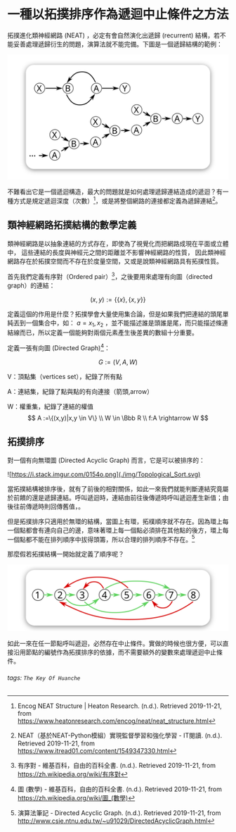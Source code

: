 # 一種以拓撲排序作為遞迴中止條件之方法

拓撲進化類神經網路 (NEAT) ，必定有會自然演化出遞歸 (recurrent) 結構，若不能妥善處理遞歸衍生的問題，演算法就不能完備。下圖是一個遞歸結構的範例：

![](./img/recurrent_link.svg)

不難看出它是一個遞迴構造，最大的問題就是如何處理遞歸連結造成的遞迴？有一種方式是規定遞迴深度（次數）[^recurrent_1]，或是將整個網路的連接都定義為遞歸連結[^recurrent_2]。

## 類神經網路拓撲結構的數學定義

類神經網路是以抽象連結的方式存在，即使為了視覺化而把網路成現在平面或立體中，
這些連結的長度與神經元之間的距離並不影響神經網路的性質，
因此類神經網路存在於拓撲空間而不存在於度量空間，又或是說類神經網路具有拓撲性質。

首先我們定義有序對（Ordered pair）[^Ordered_pair]，之後要用來處理有向圖（directed graph）的連結：

$$
(x,y):=\{\{x\} ,\{x,y\} \}
$$

定義這個的作用是什麼？拓撲學會大量使用集合論，但是如果我們把連結的頭尾單純丟到一個集合中，如： $a = {x_1,x_2}$ ，並不能描述誰是頭誰是尾，而只能描述條連結線而已，所以定義一個能夠對兩個元素產生後差異的數組十分重要。

定義一張有向圖 (Directed Graph)[^Graph]：

$$
G := (V,A,W)
$$

V：頂點集（vertices set），紀錄了所有點

A：連結集，紀錄了點與點的有向連接（箭頭,arrow）

W：權重集，紀錄了連結的權值
$$
A :=\{(x,y)|x,y \in V\} \\
W \in \Bbb R \\
f:A \rightarrow W
$$

## 拓撲排序

對一個有向無環圖 (Directed Acyclic Graph) 而言，它是可以被排序的：

![https://i.stack.imgur.com/0154o.png](./img/Topological_Sort.svg)

當拓撲結構被排序後，就有了前後的相對關係，如此一來我們就能判斷連結究竟屬於前饋的還是遞歸連結。呼叫遞迴時，連結由前往後傳遞時呼叫遞迴產生新值；由後往前傳遞時則回傳舊值，。

但是拓撲排序只適用於無環的結構，當圖上有環，拓樸順序就不存在。因為環上每一個點都會有連向自己的邊，意味著環上每一個點必須排在其他點的後方，環上每一個點都不能在排列順序中拔得頭籌，所以合理的排列順序不存在。[^DirectedAcyclicGraph]

那麼假若拓撲結構一開始就定義了順序呢？

![](./img/DAG.svg)

如此一來在任一節點呼叫遞迴，必然存在中止條件。實做的時候也很方便，可以直接沿用節點的編號作為拓撲排序的依據，而不需要額外的變數來處理遞迴中止條件。


[^recurrent_1]: Encog NEAT Structure | Heaton Research. (n.d.). Retrieved 2019-11-21, from https://www.heatonresearch.com/encog/neat/neat_structure.html

[^recurrent_2]: NEAT（基於NEAT-Python模組）實現監督學習和強化學習 - IT閱讀. (n.d.). Retrieved 2019-11-21, from https://www.itread01.com/content/1549347330.html

[^Ordered_pair]: 有序對 - 維基百科，自由的百科全書. (n.d.). Retrieved 2019-11-21, from https://zh.wikipedia.org/wiki/有序對

[^Graph]:  圖 (數學) - 維基百科，自由的百科全書. (n.d.). Retrieved 2019-11-21, from https://zh.wikipedia.org/wiki/圖_(數學) 

[^DirectedAcyclicGraph]: 演算法筆記 - Directed Acyclic Graph. (n.d.). Retrieved 2019-11-21, from http://www.csie.ntnu.edu.tw/~u91029/DirectedAcyclicGraph.html

###### tags: `The Key Of Huanche`
